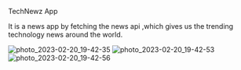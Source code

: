 TechNewz App

It is a news app by fetching the news api ,which gives us the trending technology news around the world.

![photo_2023-02-20_19-42-35](https://user-images.githubusercontent.com/82289240/220131552-3d9bb35e-0395-47dd-a1b5-12a39924d86f.jpg)
![photo_2023-02-20_19-42-53](https://user-images.githubusercontent.com/82289240/220131601-00496f4f-50e2-4284-9e2e-7b385a3ebcea.jpg)
![photo_2023-02-20_19-42-56](https://user-images.githubusercontent.com/82289240/220131620-347be263-fc90-484f-80f9-89b0e2c93129.jpg)
